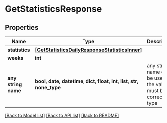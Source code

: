 # GetStatisticsResponse


## Properties
Name | Type | Description | Notes
------------ | ------------- | ------------- | -------------
**statistics** | [**[GetStatisticsDailyResponseStatisticsInner]**](GetStatisticsDailyResponseStatisticsInner.md) |  | [optional] 
**weeks** | **int** |  | [optional] 
**any string name** | **bool, date, datetime, dict, float, int, list, str, none_type** | any string name can be used but the value must be the correct type | [optional]

[[Back to Model list]](../README.md#documentation-for-models) [[Back to API list]](../README.md#documentation-for-api-endpoints) [[Back to README]](../README.md)


